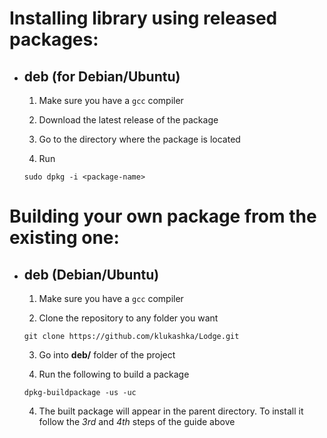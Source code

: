 # Installing library using released packages:

* ## deb (for Debian/Ubuntu)

    1. Make sure you have a `gcc` compiler

    2. Download the latest release of the package
    
    3. Go to the directory where the package is located

    4. Run
    ```
    sudo dpkg -i <package-name>
    ```
    
# Building your own package from the existing one:

* ## deb (Debian/Ubuntu)

    1. Make sure you have a `gcc` compiler

    2. Clone the repository to any folder you want

    ```
    git clone https://github.com/klukashka/Lodge.git
    ```

    3. Go into **deb/** folder of the project

    3. Run the following to build a package

    ```
    dpkg-buildpackage -us -uc
    ```

    4. The built package will appear in the parent directory. To install it follow the *3rd* and *4th* steps of the guide above
